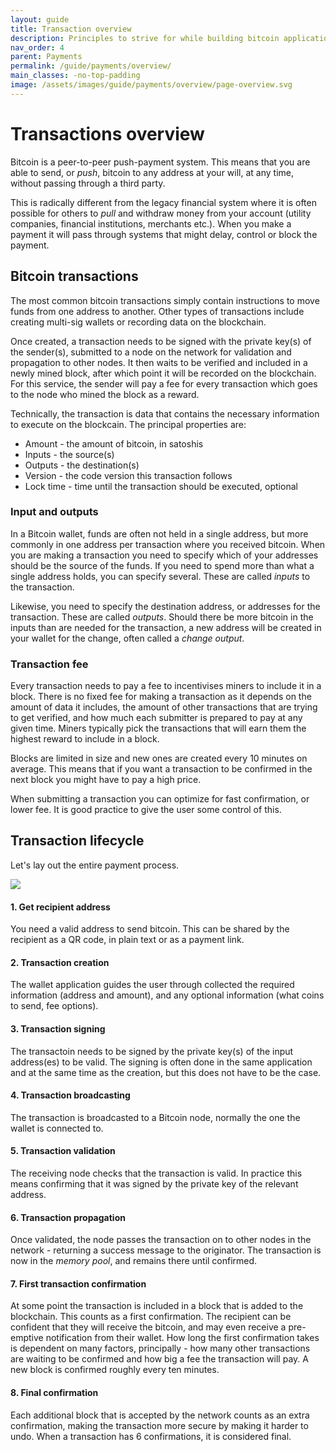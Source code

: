 ```yaml
---
layout: guide
title: Transaction overview
description: Principles to strive for while building bitcoin applications for end-users.
nav_order: 4
parent: Payments
permalink: /guide/payments/overview/
main_classes: -no-top-padding
image: /assets/images/guide/payments/overview/page-overview.svg
---
```


# Transactions overview

Bitcoin is a peer-to-peer push-payment system. This means that you are able to send, or *push*, bitcoin to any address at your will, at any time, without passing through a third party.


This is radically different from the legacy financial system where it is often possible for others to *pull* and withdraw money from your account (utility companies, financial institutions, merchants etc.). When you make a payment it will pass through systems that might delay, control or block the payment. 
## Bitcoin transactions

The most common bitcoin transactions simply contain instructions to move funds from one address to another. Other types of transactions include creating multi-sig wallets or recording data on the blockchain.

Once created, a transaction needs to be signed with the private key(s) of the sender(s), submitted to a node on the network for validation and propagation to other nodes. It then waits to be verified and included in a newly mined block, after which point it will be recorded on the blockchain. For this service, the sender will pay a fee for every transaction which goes to the node who mined the block as a reward.

Technically, the transaction is data that contains the necessary information to execute on the blockcain. The principal properties are:

- Amount - the amount of bitcoin, in satoshis
- Inputs - the source(s)
- Outputs - the destination(s)
- Version - the code version this transaction follows
- Lock time - time until the transaction should be executed, optional

### Input and outputs

In a Bitcoin wallet, funds are often not held in a single address, but more commonly in one address per transaction where you received bitcoin. When you are making a transaction you need to specify which of your addresses should be the source of the funds. If you need to spend more than what a single address holds, you can specify several. These are called *inputs* to the transaction.

Likewise, you need to specify the destination address, or addresses for the transaction. These are called *outputs*. Should there be more bitcoin in the inputs than are needed for the transaction, a new address will be created in your wallet for the change, often called a *change output*.

### Transaction fee

Every transaction needs to pay a fee to incentivises miners to include it in a block. There is no fixed fee for making a transaction as it depends on the amount of data it includes, the amount of other transactions that are trying to get verified, and how much each submitter is prepared to pay at any given time. Miners typically pick the transactions that will earn them the highest reward to include in a block.

Blocks are limited in size and new ones are created every 10 minutes on average. This means that if you want a transaction to be confirmed in the next block you might have to pay a high price. 

When submitting a transaction you can optimize for fast confirmation, or lower fee. It is good practice to give the user some control of this.



## Transaction lifecycle

Let's lay out the entire payment process.

![](https://i.imgur.com/IzJLhXb.png)


#### 1. Get recipient address
You need a valid address to send bitcoin. This can be shared by the recipient as a QR code, in plain text or as a payment link.

#### 2. Transaction creation
The wallet application guides the user through collected the required information (address and amount), and any optional information (what coins to send, fee options).

#### 3. Transaction signing
The transactoin needs to be signed by the private key(s) of the input address(es) to be valid. The signing is often done in the same application and at the same time as the creation, but this does not have to be the case.

#### 4. Transaction broadcasting
The transaction is broadcasted to a Bitcoin node, normally the one the wallet is connected to.

#### 5. Transaction validation
The receiving node checks that the transaction is valid. In practice this means confirming that it was signed by the private key of the relevant address.

#### 6. Transaction propagation
Once validated, the node passes the transaction on to other nodes in the network - returning a success message to the originator. The transaction is now in the *memory pool*, and remains there until confirmed.

#### 7. First transaction confirmation
At some point the transaction is included in a block that is added to the blockchain. This counts as a first confirmation. The recipient can be confident that they will receive the bitcoin, and may even receive a pre-emptive notification from their wallet. How long the first confirmation takes is dependent on many factors, principally - how many other transactions are waiting to be confirmed and how big a fee the transaction will pay. A new block is confirmed roughly every ten minutes.

#### 8. Final confirmation
Each additional block that is accepted by the network counts as an extra confirmation, making the transaction more secure by making it harder to undo. When a transaction has 6 confirmations, it is considered final.